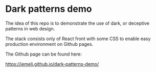 # Dark patterns demo

The idea of this repo is to demonstrate the use of dark, or deceptive patterns in web design.

The stack consists only of React front with some CSS to enable easy production environment on Github pages.

The Github page can be found here:

https://iemeli.github.io/dark-patterns-demo/
